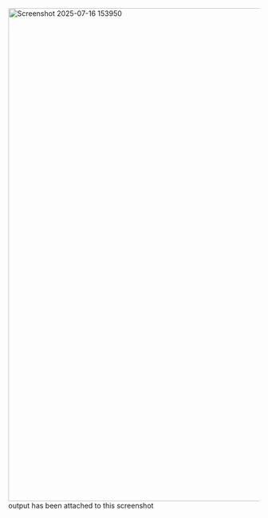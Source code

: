 <img width="1912" height="990" alt="Screenshot 2025-07-16 153950" src="https://github.com/user-attachments/assets/7aef4ab2-be0f-403a-bdbd-18845eb5b41e" />
output has been attached to this screenshot
